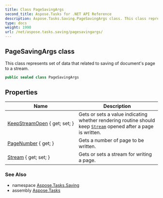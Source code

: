 ```yaml
---
title: Class PageSavingArgs
second_title: Aspose.Tasks for .NET API Reference
description: Aspose.Tasks.Saving.PageSavingArgs class. This class represents set of data that related to saving of documents page to a stream
type: docs
weight: 1990
url: /net/aspose.tasks.saving/pagesavingargs/
---
```

## PageSavingArgs class

This class represents set of data that related to saving of document's page to a stream.

```csharp
public sealed class PageSavingArgs
```

## Properties

| Name | Description |
| --- | --- |
| [KeepStreamOpen](../../aspose.tasks.saving/pagesavingargs/keepstreamopen/) { get; set; } | Gets or sets a value indicating whether rendering routine should keep [`Stream`](./stream/) opened after a page is written. |
| [PageNumber](../../aspose.tasks.saving/pagesavingargs/pagenumber/) { get; } | Gets a number of page to be written. |
| [Stream](../../aspose.tasks.saving/pagesavingargs/stream/) { get; set; } | Gets or sets a stream for writing a page. |

### See Also

* namespace [Aspose.Tasks.Saving](../../aspose.tasks.saving/)
* assembly [Aspose.Tasks](../../)


